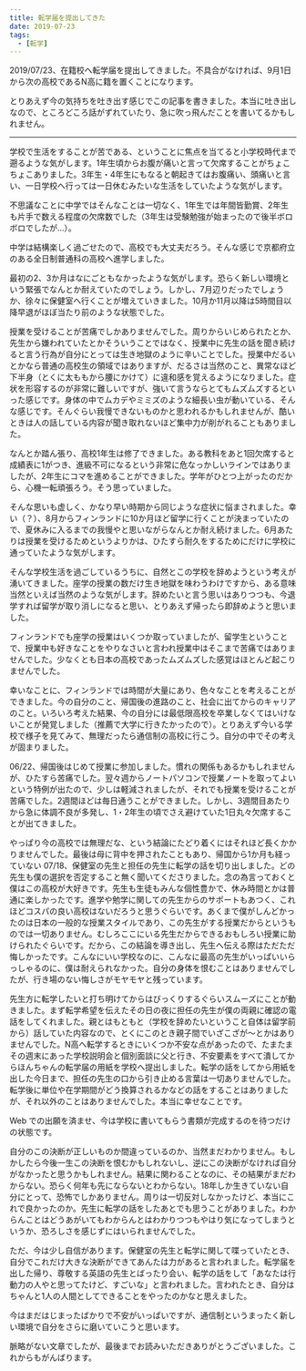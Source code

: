 ```yaml
---
title: 転学届を提出してきた
date: 2019-07-23
tags:
  - [転学]
---
```

 2019/07/23、在籍校へ転学届を提出してきました。不具合がなければ、9月1日から次の高校であるN高に籍を置くことになります。

 とりあえず今の気持ちを吐き出す感じでこの記事を書きました。本当に吐き出しなので、ところどころ話がずれていたり、急に吹っ飛んだことを書いてるかもしれません。

---

 学校で生活をすることが苦である、ということに焦点を当てると小学校時代まで遡るような気がします。1年生頃からお腹が痛いと言って欠席することがちょこちょこありました。3年生・4年生にもなると朝起きてはお腹痛い、頭痛いと言い、一日学校へ行っては一日休むみたいな生活をしていたような気がします。

 不思議なことに中学ではそんなことは一切なく、1年生では年間皆勤賞、2年生も片手で数える程度の欠席数でした（3年生は受験勉強が始まったので後半ボロボロでしたが…）。

 中学は結構楽しく過ごせたので、高校でも大丈夫だろう。そんな感じで京都府立のある全日制普通科の高校へ進学しました。

 最初の2、3か月はなにごともなかったような気がします。恐らく新しい環境という緊張でなんとか耐えていたのでしょう。しかし、7月辺りだったでしょうか、徐々に保健室へ行くことが増えていきました。10月か11月以降は5時間目以降早退がほぼ当たり前のような状態でした。

 授業を受けることが苦痛でしかありませんでした。周りからいじめられたとか、先生から嫌われていたとかそういうことではなく、授業中に先生の話を聞き続けると言う行為が自分にとっては生き地獄のように辛いことでした。授業中だるいとかなら普通の高校生の領域ではありますが、だるさは当然のこと、異常なほど下半身（とくに太ももから腰にかけて）に違和感を覚えるようになりました。症状を形容するのが非常に難しいですが、強いて言うならとてもムズムズするといった感じです。身体の中でムカデやミミズのような細長い虫が動いている、そんな感じです。そんぐらい我慢できないものかと思われるかもしれませんが、酷いときは人の話している内容が聞き取れないほど集中力が削がれることもありました。

 なんとか踏ん張り、高校1年生は修了できました。ある教科をあと1回欠席すると成績表に1がつき、進級不可になるという非常に危なっかしいラインではありましたが、2年生にコマを進めることができました。学年がひとつ上がったのだから、心機一転頑張ろう。そう思っていました。

 そんな思いも虚しく、かなり早い時期から同じような症状に悩まされました。幸い（？）、8月からフィンランドに10か月ほど留学に行くことが決まっていたので、夏休みに入るまでの我慢やと思いながらなんとか耐え続けました。6月あたりは授業を受けるためというよりかは、ひたすら耐久をするためにだけに学校に通っていたような気がします。

 そんな学校生活を過ごしているうちに、自然とこの学校を辞めようという考えが湧いてきました。座学の授業の数だけ生き地獄を味わうわけですから、ある意味当然といえば当然のような気がします。辞めたいと言う思いはありつつも、今退学すれば留学が取り消しになると思い、とりあえず帰ったら即辞めようと思いました。

 フィンランドでも座学の授業はいくつか取っていましたが、留学生ということで、授業中も好きなことをやりなさいと言われ授業中はそこまで苦痛ではありませんでした。少なくとも日本の高校であったムズムズした感覚はほとんど起こりませんでした。

 幸いなことに、フィンランドでは時間が大量にあり、色々なことを考えることができました。今の自分のこと、帰国後の進路のこと、社会に出てからのキャリアのこと。いろいろ考えた結果、今の自分には最低限高校を卒業しなくてはいけないことが発覚しました（推薦で大学に行きたかったので）。とりあえず今いる学校で様子を見てみて、無理だったら通信制の高校に行こう。自分の中でその考えが固まりました。

 06/22、帰国後はじめて授業に参加しました。慣れの関係もあるかもしれませんが、ひたすら苦痛でした。翌々週からノートパソコンで授業ノートを取ってよいという特例が出たので、少しは軽減されましたが、それでも授業を受けることが苦痛でした。2週間ほどは毎日通うことができました。しかし、3週間目あたりから急に体調不良が多発し、1・2年生の頃でさえ避けていた1日丸々欠席することが出てきました。

 やっぱり今の高校では無理だな、という結論にたどり着くにはそれほど長くかかりませんでした。最後は母に背中を押されたこともあり、帰国から1か月も経っていない 07/18、保健室の先生と担任の先生に転学の話を切り出しました。どの先生も僕の選択を否定すること無く聞いてくださりました。念の為言っておくと僕はこの高校が大好きです。先生も生徒もみんな個性豊かで、休み時間とかは普通に楽しかったです。進学や勉学に関しての先生からのサポートもあつく、これほどコスパの良い高校はないだろうと思うぐらいです。あくまで僕がしんどかったのは日本の一般的な授業スタイルであり、この先生がする授業だからというものでは一切ありません。むしろここにいる先生だからできるおもしろい授業に助けられたぐらいです。だから、この結論を導き出し、先生へ伝える際はただただ悔しかったです。こんなにいい学校なのに、こんなに最高の先生がいっぱいいらっしゃるのに、僕は耐えられなかった。自分の身体を恨むことはありませんでしたが、行き場のない悔しさがモヤモヤと残っています。

 先生方に転学したいと打ち明けてからはびっくりするぐらいスムーズにことが動きました。まず転学希望を伝えたその日の夜に担任の先生が僕の両親に確認の電話をしてくれました。親とはもともと（学校を辞めたいということ自体は留学前から）話していた内容なので、とくにこのとき親子間でいざこざが〜とかはありませんでした。N高へ転学するときにいくつか不安な点があったので、たまたまその週末にあった学校説明会と個別面談に父と行き、不安要素をすべて潰してからほんちゃんの転学届の用紙を学校へ提出しました。転学の話をしてから用紙を出した今日まで、担任の先生の口から引き止める言葉は一切ありませんでした。転学後に単位や在学期間がどう換算されるかなどの話をすることはありましたが、それ以外のことはありませんでした。本当に幸せなことです。

 Web での出願を済ませ、今は学校に書いてもらう書類が完成するのを待つだけの状態です。

 自分のこの決断が正しいものか間違っているのか、当然まだわかりません。もしかしたら今後一生この決断を恨むかもしれないし、逆にこの決断がなければ自分がなかったと思うかもしれません。結果に関わることなのに、その結果がまだわからない。恐らく何年も先にならないとわからない。18年しか生きていない自分にとって、恐怖でしかありません。周りは一切反対しなかったけど、本当にこれで良かったのか。先生に転学の話をしたあとでも思うことがありました。わからんことはどうあがいてもわからんとはわかりつつもやはり気になってしまうというか、恐ろしさを感じずにはいられませんでした。

 ただ、今は少し自信があります。保健室の先生と転学に関して喋っていたとき、自分でこれだけ大きな決断ができてあんたは力があると言われました。転学届を出した帰り、尊敬する英語の先生とばったり会い、転学の話をして「あなたは行動力の人やと思ってたけど、すごいな」と言われました。言われたとき、自分はちゃんと1人の人間としてできることをやったのかなと思えました。

 今はまだはじまったばかりで不安がいっぱいですが、通信制というまったく新しい環境で自分をさらに磨いていこうと思います。

 脈略がない文章でしたが、最後までお読みいただきありがとうございました。これからもがんばります。
